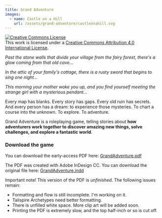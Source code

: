 ```yaml
---
title: Grand Adventure
images:
  - name: Castle on a Hill
    url: /assets/grand-adventure/castleonahill.svg
---
```


<a rel="license" href="http://creativecommons.org/licenses/by/4.0/"><img alt="Creative Commons License" style="border-width:0" src="https://i.creativecommons.org/l/by/4.0/88x31.png" /></a><br />This work is licensed under a <a rel="license" href="http://creativecommons.org/licenses/by/4.0/">Creative Commons Attribution 4.0 International License</a>.

_Past the stone walls that divide your village from the fairy forest,
there's a glow coming from that old cave..._

_In the attic of your family's cottage,
there is a rusty sword that begins to sing one night..._

_This morning your mother woke you up,
and you find yourself meeting the strange girl with a mysterious pendant..._

Every map has blanks.
Every story has gaps.
Every old ruin has secrets.
And every person has a dream: to experience those mysteries.
To chart a course into the unknown. To explore. To adventure.

Grand Adventure is a roleplaying game,
telling stories about **how adventurers work together to
discover amazing new things, solve challenges, and explore a fantastic world**.

### Download the game

You can download the early-access PDF here:
[GrandAdventure.pdf](/assets/GrandAdventure.pdf)
<i class="fa fa-file-pdf-o"></i>

The PDF was created with Adobe InDesign CC.
You can download the original file here:
[GrandAdventure.indd](/assets/GrandAdventure.indd)
<i class="fa fa-file-o"></i>

Important note! This version of the PDF is _unfinished_.
The following issues remain:

* Formatting and flow is still incomplete. I'm working on it.
* Talispire Archetypes need better formatting.
* There is unfilled white space. More clip art will be added soon.
* Printing the PDF is extremely slow, and the top half-inch or so is cut off.
